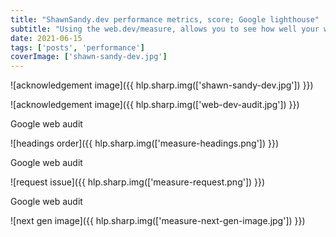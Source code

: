 ```yaml
---
title: "ShawnSandy.dev performance metrics, score; Google lighthouse"
subtitle: "Using the web.dev/measure, allows you to see how well your website performs and gives you tips on how to improve your user experience"
date: 2021-06-15
tags: ['posts', 'performance']
coverImage: ['shawn-sandy-dev.jpg']
---
```


![acknowledgement image]({{ hlp.sharp.img(['shawn-sandy-dev.jpg']) }})

![acknowledgement image]({{ hlp.sharp.img(['web-dev-audit.jpg']) }})

Google web audit

![headings order]({{ hlp.sharp.img(['measure-headings.png']) }})

Google web audit

![request issue]({{ hlp.sharp.img(['measure-request.png']) }})

Google web audit

![next gen image]({{ hlp.sharp.img(['measure-next-gen-image.jpg']) }})
